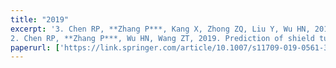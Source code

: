 ```yaml
---
title: "2019"
excerpt: '3. Chen RP, **Zhang P***, Kang X, Zhong ZQ, Liu Y, Wu HN, 2019. Prediction of maximum surface settlement caused by EPB shield tunneling with ANN methods. Soils and Foundations. 59, 284–295.  
2. Chen RP, **Zhang P***, Wu HN, Wang ZT, 2019. Prediction of shield tunneling-induced ground settlement using machine learning techniques. Frontiers of structural and Civil Engineering. 13(6), 1363–1378.'
paperurl: ['https://link.springer.com/article/10.1007/s11709-019-0561-3']
---
```

